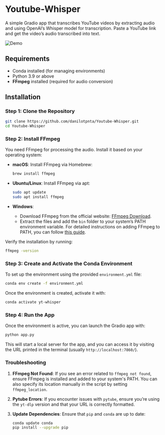# Youtube-Whisper
A simple Gradio app that transcribes YouTube videos by extracting audio and using OpenAI’s Whisper model for transcription. Paste a YouTube link and get the video’s audio transcribed into text.

![Demo](assets/demo.gif)

## Requirements

- Conda installed (for managing environments)
- Python 3.9 or above
- **FFmpeg** installed (required for audio conversion)

## Installation

### Step 1: Clone the Repository

```bash
git clone https://github.com/danilotpnta/Youtube-Whisper.git
cd Youtube-Whisper
```

### Step 2: Install FFmpeg

You need FFmpeg for processing the audio. Install it based on your operating system:

- **macOS**: Install FFmpeg via Homebrew:
  ```bash
  brew install ffmpeg
  ```

- **Ubuntu/Linux**: Install FFmpeg via apt:
  ```bash
  sudo apt update
  sudo apt install ffmpeg
  ```

- **Windows**: 
  - Download FFmpeg from the official website: [FFmpeg Download](https://ffmpeg.org/download.html).
  - Extract the files and add the `bin` folder to your system’s PATH environment variable. For detailed instructions on adding FFmpeg to PATH, you can follow [this guide](https://www.geeksforgeeks.org/how-to-install-ffmpeg-on-windows/).

Verify the installation by running:
```bash
ffmpeg -version
```

### Step 3: Create and Activate the Conda Environment

To set up the environment using the provided `environment.yml` file:

```bash
conda env create -f environment.yml
```

Once the environment is created, activate it with:

```bash
conda activate yt-whisper
```

### Step 4: Run the App

Once the environment is active, you can launch the Gradio app with:

```bash
python app.py
```

This will start a local server for the app, and you can access it by visiting the URL printed in the terminal (usually `http://localhost:7860/`).

### Troubleshooting

1. **FFmpeg Not Found**: 
   If you see an error related to `ffmpeg not found`, ensure FFmpeg is installed and added to your system's PATH. You can also specify its location manually in the script by setting `ffmpeg_location`.

2. **Pytube Errors**:
   If you encounter issues with `pytube`, ensure you’re using the `yt-dlp` version and that your URL is correctly formatted.

3. **Update Dependencies**:
   Ensure that `pip` and `conda` are up to date:
   ```bash
   conda update conda
   pip install --upgrade pip
   ```
